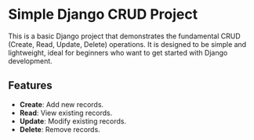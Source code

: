 # Simple Django CRUD Project

This is a basic Django project that demonstrates the fundamental CRUD (Create, Read, Update, Delete) operations. It is designed to be simple and lightweight, ideal for beginners who want to get started with Django development.

## Features

- **Create**: Add new records.
- **Read**: View existing records.
- **Update**: Modify existing records.
- **Delete**: Remove records.